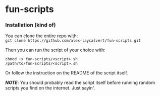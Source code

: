 # fun-scripts

### Installation (kind of)

You can clone the entire repo with:  
`git clone https://github.com/alex-laycalvert/fun-scripts.git`

Then you can run the script of your choice with:

```
chmod +x fun-scripts/<script>.sh
/path/to/fun-scripts/<script>.sh
```

Or follow the instruction on the README of the script itself.

**_NOTE_**: You should probably read the script itself before running random scripts you find on the internet. Just sayin'.

